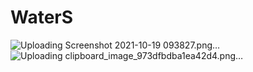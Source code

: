 # WaterS
![Uploading Screenshot 2021-10-19 093827.png…]()
![Uploading clipboard_image_973dfbdba1ea42d4.png…]()

